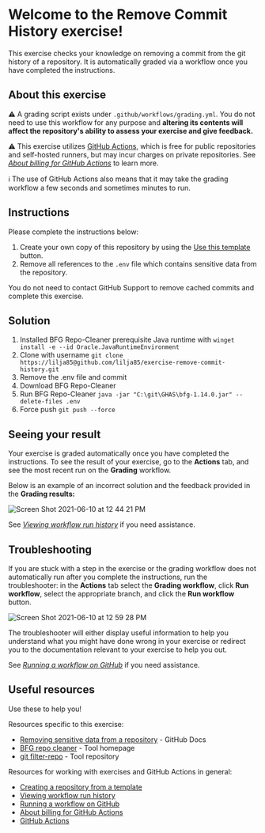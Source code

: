 # Welcome to the Remove Commit History exercise!

This exercise checks your knowledge on removing a commit from the git history of a repository. It is automatically graded via a workflow once you have completed the instructions.

## About this exercise

:warning: A grading script exists under `.github/workflows/grading.yml`. You do not need to use this workflow for any purpose and **altering its contents will affect the repository's ability to assess your exercise and give feedback.**

:warning: This exercise utilizes [GitHub Actions](https://docs.github.com/en/actions), which is free for public repositories and self-hosted runners, but may incur charges on private repositories. See _[About billing for GitHub Actions]_ to learn more.

:information_source: The use of GitHub Actions also means that it may take the grading workflow a few seconds and sometimes minutes to run.

## Instructions

<!-- Specific instructions for your exercise -->

Please complete the instructions below:

1. Create your own copy of this repository by using the [Use this template](https://docs.github.com/en/github/creating-cloning-and-archiving-repositories/creating-a-repository-from-a-template#creating-a-repository-from-a-template) button.
2. Remove all references to the `.env` file which contains sensitive data from the repository. 

You do not need to contact GitHub Support to remove cached commits and complete this exercise.

## Solution

1. Installed BFG Repo-Cleaner prerequisite Java runtime with ```winget install -e --id Oracle.JavaRuntimeEnvironment```
2. Clone with username ```git clone https://lilja85@github.com/lilja85/exercise-remove-commit-history.git```
3. Remove the .env file and commit
4. Download BFG Repo-Cleaner
5. Run BFG Repo-Cleaner ```java -jar "C:\git\GHAS\bfg-1.14.0.jar" --delete-files .env```
6. Force push ```git push --force```

<!-- Add your steps below starting with step 2 -->

## Seeing your result

Your exercise is graded automatically once you have completed the instructions. To see the result of your exercise, go to the **Actions** tab, and see the most recent run on the **Grading** workflow. <!-- specify expected Looking Glass display_type --><!-- specific place to look -->

Below is an example of an incorrect solution and the feedback provided in the **Grading results:**

![Screen Shot 2021-06-10 at 12 44 21 PM](https://user-images.githubusercontent.com/6351798/121580870-7822aa00-c9ea-11eb-855e-f839852566c6.png)

See _[Viewing workflow run history]_ if you need assistance.

## Troubleshooting

If you are stuck with a step in the exercise or the grading workflow does not automatically run after you complete the instructions, run the troubleshooter: in the **Actions** tab select the **Grading workflow**, click **Run workflow**, select the appropriate branch, and click the **Run workflow** button.

![Screen Shot 2021-06-10 at 12 59 28 PM](https://user-images.githubusercontent.com/6351798/121582006-bd93a700-c9eb-11eb-9576-9ec644b8f701.png)

The troubleshooter will either display useful information to help you understand what you might have done wrong in your exercise or redirect you to the documentation relevant to your exercise to help you out.

See _[Running a workflow on GitHub]_ if you need assistance.

## Useful resources

Use these to help you!

Resources specific to this exercise:

<!-- - Add further resources for the learner -->
- [Removing sensitive data from a repository] - GitHub Docs
- [BFG repo cleaner] - Tool homepage
- [git filter-repo] - Tool repository

Resources for working with exercises and GitHub Actions in general:

- [Creating a repository from a template]
- [Viewing workflow run history]
- [Running a workflow on GitHub]
- [About billing for GitHub Actions]
- [GitHub Actions]

<!--
Links used throughout this README:
-->
<!-- Edit the links below to be relevant -->

[Removing sensitive data from a repository]: https://docs.github.com/en/github/authenticating-to-github/keeping-your-account-and-data-secure/removing-sensitive-data-from-a-repository
[BFG repo cleaner]: https://rtyley.github.io/bfg-repo-cleaner/
[git filter-repo]: https://github.com/newren/git-filter-repo/

[creating a repository from a template]: https://docs.github.com/en/github/creating-cloning-and-archiving-repositories/creating-a-repository-from-a-template
[viewing workflow run history]: https://docs.github.com/en/actions/managing-workflow-runs/viewing-workflow-run-history
[running a workflow on github]: https://docs.github.com/en/actions/managing-workflow-runs/manually-running-a-workflow#running-a-workflow-on-github
[about billing for github actions]: https://docs.github.com/en/github/setting-up-and-managing-billing-and-payments-on-github/about-billing-for-github-actions
[github actions]: https://docs.github.com/en/actions

